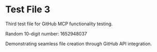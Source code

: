 # Test File 3

Third test file for GitHub MCP functionality testing.

Random 10-digit number: 1652948037

Demonstrating seamless file creation through GitHub API integration.